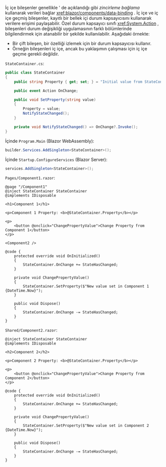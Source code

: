 İç içe bileşenler genellikle ' de açıklandığı gibi *zincirleme bağlama* kullanarak verileri bağlar <xref:blazor/components/data-binding> . İç içe ve iç içe geçmiş bileşenler, kayıtlı bir bellek içi durum kapsayıcısını kullanarak verilere erişimi paylaşabilir. Özel durum kapsayıcı sınıfı <xref:System.Action> , bileşenleri durum değişikliği uygulamasının farklı bölümlerinde bilgilendirmek için atanabilir bir şekilde kullanılabilir. Aşağıdaki örnekte:

* Bir çift bileşen, bir özelliği izlemek için bir durum kapsayıcısı kullanır.
* Örneğin bileşenleri iç içe, ancak bu yaklaşımın çalışması için iç içe geçme gerekli değildir.

`StateContainer.cs`:

```csharp
public class StateContainer
{
    public string Property { get; set; } = "Initial value from StateContainer";

    public event Action OnChange;

    public void SetProperty(string value)
    {
        Property = value;
        NotifyStateChanged();
    }

    private void NotifyStateChanged() => OnChange?.Invoke();
}
```

İçinde `Program.Main` (Blazor WebAssembly):

```csharp
builder.Services.AddSingleton<StateContainer>();
```

İçinde `Startup.ConfigureServices` (Blazor Server):

```csharp
services.AddSingleton<StateContainer>();
```

`Pages/Component1.razor`:

```razor
@page "/Component1"
@inject StateContainer StateContainer
@implements IDisposable

<h1>Component 1</h1>

<p>Component 1 Property: <b>@StateContainer.Property</b></p>

<p>
    <button @onclick="ChangePropertyValue">Change Property from Component 1</button>
</p>

<Component2 />

@code {
    protected override void OnInitialized()
    {
        StateContainer.OnChange += StateHasChanged;
    }

    private void ChangePropertyValue()
    {
        StateContainer.SetProperty($"New value set in Component 1 {DateTime.Now}");
    }

    public void Dispose()
    {
        StateContainer.OnChange -= StateHasChanged;
    }
}
```

`Shared/Component2.razor`:

```razor
@inject StateContainer StateContainer
@implements IDisposable

<h2>Component 2</h2>

<p>Component 2 Property: <b>@StateContainer.Property</b></p>

<p>
    <button @onclick="ChangePropertyValue">Change Property from Component 2</button>
</p>

@code {
    protected override void OnInitialized()
    {
        StateContainer.OnChange += StateHasChanged;
    }

    private void ChangePropertyValue()
    {
        StateContainer.SetProperty($"New value set in Component 2 {DateTime.Now}");
    }

    public void Dispose()
    {
        StateContainer.OnChange -= StateHasChanged;
    }
}
```
